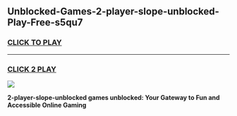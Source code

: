 
## Unblocked-Games-2-player-slope-unblocked-Play-Free-s5qu7
<h3>
<a href="https://premium76.site?title=2-player-slope-unblocked&ref=19M">CLICK TO PLAY</a></h3>
<hr>

<h3>
<a href="https://premium76.site?title=2-player-slope-unblocked&ref=19M">CLICK 2 PLAY</a>
  
</h3>

<a href="https://premium76.site?title=2-player-slope-unblocked&ref=19M"><img src="https://clearcache.store/games.png"></a>


**2-player-slope-unblocked games unblocked: Your Gateway to Fun and Accessible Online Gaming**
